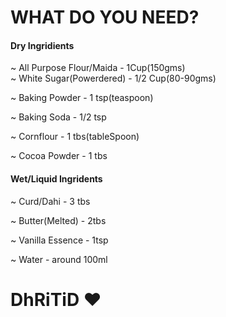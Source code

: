 # WHAT DO YOU NEED?

#### Dry Ingridients
~ All Purpose Flour/Maida   -   1Cup(150gms)                                                                                                                                        
~ White Sugar(Powerdered)   -   1/2 Cup(80-90gms)

~ Baking Powder             -   1 tsp(teaspoon)

~ Baking Soda               -   1/2 tsp

~ Cornflour                 -   1 tbs(tableSpoon)

~ Cocoa Powder              -   1 tbs  

#### Wet/Liquid Ingridents
~ Curd/Dahi                 -   3 tbs

~ Butter(Melted)            -   2tbs

~ Vanilla Essence           -   1tsp

~ Water                     -   around 100ml
# DhRiTiD ♥

